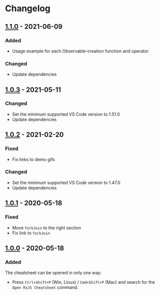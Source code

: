 # Changelog

## [1.1.0](https://github.com/dzhavat/rxjs-cheatsheet/compare/1.0.3...1.1.0) - 2021-06-09

### Added

- Usage example for each Observable-creation function and operator

### Changed

- Update dependencies

## [1.0.3](https://github.com/dzhavat/rxjs-cheatsheet/compare/1.0.2...1.0.3) - 2021-05-11

### Changed

- Set the minimum supported VS Code version to 1.51.0
- Update dependencies

## [1.0.2](https://github.com/dzhavat/rxjs-cheatsheet/compare/1.0.1...1.0.2) - 2021-02-20

### Fixed

- Fix links to demo gifs

### Changed

- Set the minimum supported VS Code version to 1.47.0
- Update dependencies

## [1.0.1](https://github.com/dzhavat/rxjs-cheatsheet/compare/1.0.0...1.0.1) - 2020-05-18

### Fixed

* Move `forkJoin` to the right section
* Fix link to `forkJoin`

## [1.0.0](https://github.com/dzhavat/rxjs-cheatsheet/releases/tag/1.0.0) - 2020-05-18

### Added

The cheatsheet can be opened in only one way:

* Press `Ctrl+Shift+P` (Win, Linux) / `Cmd+Shift+P` (Mac) and search for the `Open RxJS Cheatsheet` command.

